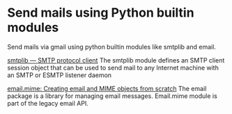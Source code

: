 # Send mails using Python builtin modules
Send mails via gmail using python builtin modules like smtplib and email.

[smtplib — SMTP protocol client](https://docs.python.org/2/library/smtplib.html "smtplib module")
The smtplib module defines an SMTP client session object that can be used to send mail to any Internet machine with an SMTP or ESMTP listener daemon

[email.mime: Creating email and MIME objects from scratch](https://docs.python.org/3/library/email.mime.html "email.mime module")
The email package is a library for managing email messages. Email.mime module is part of the legacy email API.
